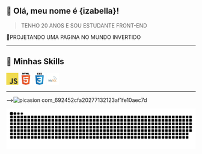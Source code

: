 ## 💜 Olá, meu nome é <strong>{izabella}!</strong>

> TENHO 20 ANOS E SOU ESTUDANTE FRONT-END

🔭PROJETANDO UMA PAGINA NO MUNDO INVERTIDO 



----

## 🚀 Minhas Skills


<code><img height="32" src="https://raw.githubusercontent.com/github/explore/80688e429a7d4ef2fca1e82350fe8e3517d3494d/topics/javascript/javascript.png" alt="Javascript"/></code>
<code><img height="32" src="https://raw.githubusercontent.com/github/explore/80688e429a7d4ef2fca1e82350fe8e3517d3494d/topics/html/html.png" alt="HTML5"/></code>
<code><img height="32" src="https://raw.githubusercontent.com/github/explore/80688e429a7d4ef2fca1e82350fe8e3517d3494d/topics/css/css.png" alt="CSS"/></code>
<code><img height="32" src="https://raw.githubusercontent.com/github/explore/80688e429a7d4ef2fca1e82350fe8e3517d3494d/topics/mysql/mysql.png" alt="MySQL"/></code>


---
















-->![picasion com_692452cfa20277132123af1fe10aec7d](https://user-images.githubusercontent.com/85148228/187813534-7778fb1a-df69-4dbf-8938-6ff402b01afc.gif)
 
![Snake animation](https://github.com/izabellafpassos/izabellafpassos/blob/output/github-contribution-grid-snake.svg)
